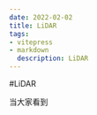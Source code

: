 ```yaml
---
date: 2022-02-02
title: LiDAR
tags:
- vitepress
- markdown
  description: LiDAR
---
```


#LiDAR


当大家看到

























